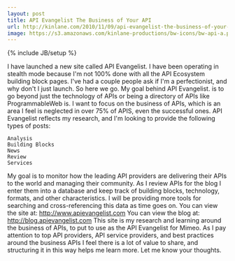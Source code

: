 ```yaml
---
layout: post
title: API Evangelist The Business of Your API
url: http://kinlane.com/2010/11/09/api-evangelist-the-business-of-your-api/
image: https://s3.amazonaws.com/kinlane-productions/bw-icons/bw-api-a.png
---
```

{% include JB/setup %}
I have launched a new site called API Evangelist.  I have been operating in stealth mode because I'm not 100% done with all the API Ecosystem building block pages.  I've had a couple people ask if I'm a perfectionist, and why don't I just launch.  So here we go.
My goal behind API Evangelist. is to go beyond just the technology of APIs or being a directory of APIs like ProgrammableWeb is.  I want to focus on the business of APIs, which is an area I feel is neglected in over 75% of APIS, even the successful ones.
API Evangelist reflects my research, and I'm looking to provide the following types of posts:

	Analysis
	Building Blocks
	News
	Review
	Services

My goal is to monitor how the leading API providers are delivering their APIs to the world and managing their community.  As I review APIs for the blog I enter them into a database and keep track of building blocks, technology, formats, and other characteristics.  I will be providing more tools for searching and cross-referencing this data as time goes on.
You can view the site at:  http://www.apievangelist.com
You can view the blog at:  http://blog.apievangelist.com
This site is my research and learning around the business of APIs, to put to use as the API Evangelist for Mimeo.   As I pay attention to top API providers, API service providers, and best practices around the business APIs I feel there is a lot of value to share, and structuring it in this way helps me learn more.
Let me know your thoughts.